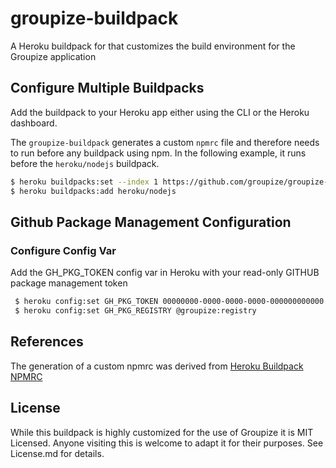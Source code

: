 # groupize-buildpack
A Heroku buildpack for that customizes the build environment for the Groupize application

## Configure Multiple Buildpacks
Add the buildpack to your Heroku app either using the CLI or the Heroku dashboard.

The `groupize-buildpack` generates a custom `npmrc` file and therefore needs to run before any buildpack using npm. In the following example, it runs before the `heroku/nodejs` buildpack.
```bash
$ heroku buildpacks:set --index 1 https://github.com/groupize/groupize-buildpack.git
$ heroku buildpacks:add heroku/nodejs
```

## Github Package Management Configuration

### Configure Config Var
Add the GH_PKG_TOKEN config var in Heroku with your read-only GITHUB package management token

``` bash
 $ heroku config:set GH_PKG_TOKEN 00000000-0000-0000-0000-000000000000
 $ heroku config:set GH_PKG_REGISTRY @groupize:registry
```

## References

The generation of a custom npmrc was derived from [Heroku Buildpack NPMRC](https://github.com/debitoor/heroku-buildpack-npmrc)

## License

While this buildpack is highly customized for the use of Groupize it is MIT Licensed. Anyone visiting this is welcome to adapt it for their purposes. See License.md for details.